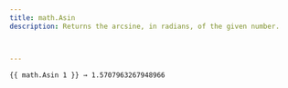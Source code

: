 ```yaml
---
title: math.Asin
description: Returns the arcsine, in radians, of the given number.



---
```




```go-html-template
{{ math.Asin 1 }} → 1.5707963267948966
```
